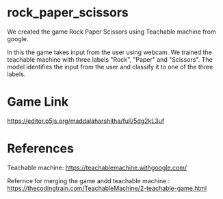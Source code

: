 # rock_paper_scissors
We created the game Rock Paper Scissors using Teachable machine from google.

In this the game takes input from the user using webcam.
We trained the teachable machine with three labels "Rock", "Paper" and "Scissors".
The model identifies the input from the user and classify it to one of the three labels.

# Game Link
https://editor.p5js.org/maddalaharshitha/full/5dg2kL3uf

# References
Teachable machine: https://teachablemachine.withgoogle.com/

Refernce for merging the game andd teachable machine : https://thecodingtrain.com/TeachableMachine/2-teachable-game.html

